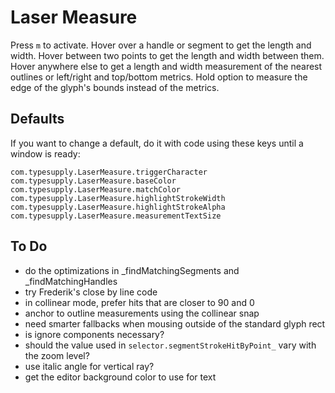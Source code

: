# Laser Measure

Press `m` to activate. Hover over a handle or segment to get the length and width. Hover between two points to get the length and width between them. Hover anywhere else to get a length and width measurement of the nearest outlines or left/right and top/bottom metrics. Hold option to measure the edge of the glyph's bounds instead of the metrics.

## Defaults

If you want to change a default, do it with code using these keys until a window is ready:

```
com.typesupply.LaserMeasure.triggerCharacter
com.typesupply.LaserMeasure.baseColor
com.typesupply.LaserMeasure.matchColor
com.typesupply.LaserMeasure.highlightStrokeWidth
com.typesupply.LaserMeasure.highlightStrokeAlpha
com.typesupply.LaserMeasure.measurementTextSize
```

## To Do
- do the optimizations in _findMatchingSegments and _findMatchingHandles
- try Frederik's close by line code
- in collinear mode, prefer hits that are closer to 90 and 0
- anchor to outline measurements using the collinear snap
- need smarter fallbacks when mousing outside of the standard glyph rect
- is ignore components necessary?
- should the value used in `selector.segmentStrokeHitByPoint_` vary with the zoom level?
- use italic angle for vertical ray?
- get the editor background color to use for text